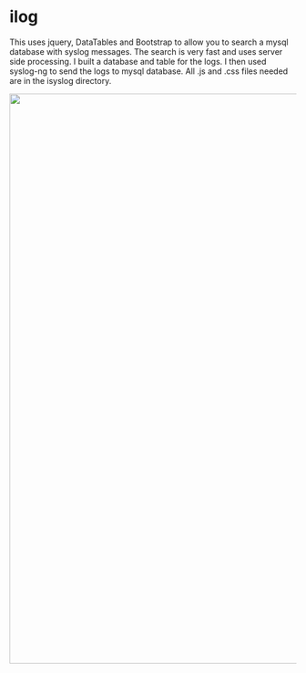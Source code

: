 # ilog
This uses jquery, DataTables and Bootstrap to allow you to search a mysql database with syslog messages.  The search is very fast and uses server side processing.  I built a database and table for the logs.  I then used syslog-ng to send the logs to mysql database.  All .js and .css files needed are in the isyslog directory.
<p align="center">
  <img src="iSyslog_screenshot.png" width="1000"/>
</p>
